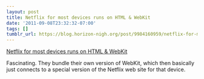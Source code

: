 ```yaml
---
layout: post
title: Netflix for most devices runs on HTML & WebKit
date: '2011-09-08T23:32:32-07:00'
tags: []
tumblr_url: https://blog.horizon-nigh.org/post/9984160959/netflix-for-most-devices-runs-on-html-webkit
---
```

[Netflix for most devices runs on HTML & WebKit](http://techblog.netflix.com/2011/09/netflix-webkit-based-ui-for-tv-devices.html)  

Fascinating. They bundle their own version of WebKit, which then basically just connects to a special version of the Netflix web site for that device.

